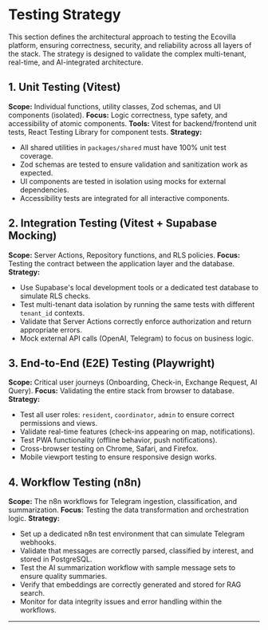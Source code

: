 # Testing Strategy

This section defines the architectural approach to testing the Ecovilla platform, ensuring correctness, security, and reliability across all layers of the stack. The strategy is designed to validate the complex multi-tenant, real-time, and AI-integrated architecture.

## 1. Unit Testing (Vitest)

**Scope:** Individual functions, utility classes, Zod schemas, and UI components (isolated).
**Focus:** Logic correctness, type safety, and accessibility of atomic components.
**Tools:** Vitest for backend/frontend unit tests, React Testing Library for component tests.
**Strategy:**
- All shared utilities in `packages/shared` must have 100% unit test coverage.
- Zod schemas are tested to ensure validation and sanitization work as expected.
- UI components are tested in isolation using mocks for external dependencies.
- Accessibility tests are integrated for all interactive components.

## 2. Integration Testing (Vitest + Supabase Mocking)

**Scope:** Server Actions, Repository functions, and RLS policies.
**Focus:** Testing the contract between the application layer and the database.
**Strategy:**
- Use Supabase's local development tools or a dedicated test database to simulate RLS checks.
- Test multi-tenant data isolation by running the same tests with different `tenant_id` contexts.
- Validate that Server Actions correctly enforce authorization and return appropriate errors.
- Mock external API calls (OpenAI, Telegram) to focus on business logic.

## 3. End-to-End (E2E) Testing (Playwright)

**Scope:** Critical user journeys (Onboarding, Check-in, Exchange Request, AI Query).
**Focus:** Validating the entire stack from browser to database.
**Strategy:**
- Test all user roles: `resident`, `coordinator`, `admin` to ensure correct permissions and views.
- Validate real-time features (check-ins appearing on map, notifications).
- Test PWA functionality (offline behavior, push notifications).
- Cross-browser testing on Chrome, Safari, and Firefox.
- Mobile viewport testing to ensure responsive design works.

## 4. Workflow Testing (n8n)

**Scope:** The n8n workflows for Telegram ingestion, classification, and summarization.
**Focus:** Testing the data transformation and orchestration logic.
**Strategy:**
- Set up a dedicated n8n test environment that can simulate Telegram webhooks.
- Validate that messages are correctly parsed, classified by interest, and stored in PostgreSQL.
- Test the AI summarization workflow with sample message sets to ensure quality summaries.
- Verify that embeddings are correctly generated and stored for RAG search.
- Monitor for data integrity issues and error handling within the workflows.

---
